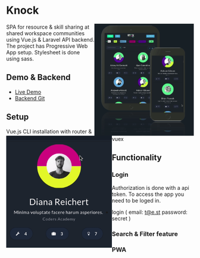 # Knock
<img align="right" height="300"  src="https://github.com/MGrudule/Knock/blob/master/Documentation/devicepreview.gif">

SPA for resource & skill sharing at shared workspace communities using Vue.js & Laravel API backend.
The project has Progressive Web App setup. Stylesheet is done using sass.




## Demo & Backend

* [Live Demo](https://knock.vps.codegorilla.nl/)
* [Backend Git](https://github.com/RJK-Engineering/KnockOnTheDoor) 

<img align="left" height="300"  src="https://github.com/MGrudule/Knock/blob/master/Documentation/profile.gif">

##  Setup

Vue.js CLI installation with router & vuex

##  Functionality

### Login
Authorization is done with a api token. To access the app you need to be loged in.  
* login (
  email: t@e.st
  password: secret )


### Search & Filter feature

### PWA


